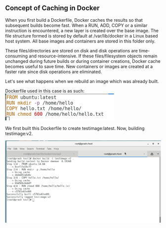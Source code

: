 ## Concept of Caching in Docker

When you first build a Dockerfile, Docker caches the results so that subsequent builds become fast. When a RUN, ADD, COPY or a similar instruction is encountered, a new layer is created over the base image. The file structure formed is stored by default at /var/lib/docker in a Linux based host system. All base images and containers are stored in this folder only. 

These files/directories are stored on disk and disk operations are time-consuming and resource-intensive.
If these files/filesystem objects remain unchanged during future builds or during container creations, Docker cache becomes useful to save time. New containers or images are created at a faster rate since disk operations are eliminated.

Let's see what happens when we rebuild an image which was already built.

Dockerfile used in this case is as such:
![Dockerfile](https://github.com/Prashansa-K/Docker/blob/master/Writing%20Dockerfiles/layering1.png)

We first built this Dockerfile to create testimage:latest. Now, building testimage:v2.

![Cache](https://github.com/Prashansa-K/Docker/blob/master/Writing%20Dockerfiles/cache.png)
